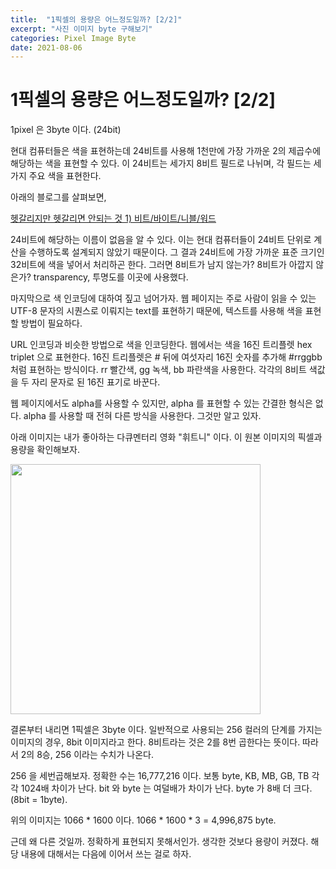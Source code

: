 ```yaml
---
title:  "1픽셀의 용량은 어느정도일까? [2/2]"
excerpt: "사진 이미지 byte 구해보기"
categories: Pixel Image Byte 
date: 2021-08-06
---
```





# 1픽셀의 용량은 어느정도일까? [2/2]

1pixel 은 3byte 이다. (24bit) 

현대 컴퓨터들은 색을 표현하는데 24비트를 사용해 1천만에 가장 가까운 2의 제곱수에 해당하는 색을 표현할 수 있다. 이 24비트는 세가지 8비트 필드로 나뉘며, 각 필드는 세가지 주요 색을 표현한다.

아래의 블로그를 살펴보면, 

[헷갈리지만 헷갈리면 안되는 것 1) 비트/바이트/니블/워드](https://woodforest.tistory.com/103)

24비트에 해당하는 이름이 없음을 알 수 있다. 이는 현대 컴퓨터들이 24비트 단위로 계산을 수행하도록 설계되지 않았기 때문이다. 그 결과 24비트에 가장 가까운 표준 크기인 32비트에 색을 넣어서 처리하곤 한다. 그러면 8비트가 남지 않는가? 8비트가 아깝지 않은가? transparency, 투명도를 이곳에 사용했다.

마지막으로 색 인코딩에 대하여 짚고 넘어가자. 웹 페이지는 주로 사람이 읽을 수 있는 UTF-8 문자의 시퀀스로 이뤄지는 text를 표현하기 때문에, 텍스트를 사용해 색을 표현할 방법이 필요하다. 

 URL 인코딩과 비슷한 방법으로 색을 인코딩한다. 웹에서는 색을 16진 트리플렛 hex triplet 으로 표현한다. 16진 트리플렛은 # 뒤에 여섯자리 16진 숫자를 추가해 #rrggbb처럼 표현하는 방식이다. rr 빨간색, gg 녹색, bb 파란색을 사용한다. 각각의 8비트 색값을 두 자리 문자로 된 16진 표기로 바꾼다.

 웹 페이지에서도 alpha를 사용할 수 있지만, alpha 를 표현할 수 있는 간결한 형식은 없다. alpha 를 사용할 때 전혀 다른 방식을 사용한다. 그것만 알고 있자.

아래 이미지는 내가 좋아하는 다큐멘터리 영화 "휘트니" 이다. 이 원본 이미지의 픽셀과 용량을 확인해보자.

<img src="https://user-images.githubusercontent.com/30063384/236707970-6d0dd3e2-e87e-4c08-937b-1a461e1ff15e.jpg" width="400" height="400">

 결론부터 내리면 1픽셀은 3byte 이다. 일반적으로 사용되는 256 컬러의 단계를 가지는 이미지의 경우, 8bit 이미지라고 한다. 8비트라는 것은 2를 8번 곱한다는 뜻이다. 따라서 2의 8승, 256 이라는 수치가 나온다.

256 을 세번곱해보자. 정확한 수는 16,777,216 이다. 보통 byte, KB, MB, GB, TB 각각 1024배 차이가 난다. bit 와 byte 는 여덜배가 차이가 난다. byte 가 8배 더 크다. (8bit = 1byte). 

 위의 이미지는 1066 * 1600 이다. 1066 * 1600 * 3 = 4,996,875 byte.

근데 왜 다른 것일까. 정확하게 표현되지 못해서인가. 생각한 것보다 용량이 커졌다. 해당 내용에 대해서는 다음에 이어서 쓰는 걸로 하자.

